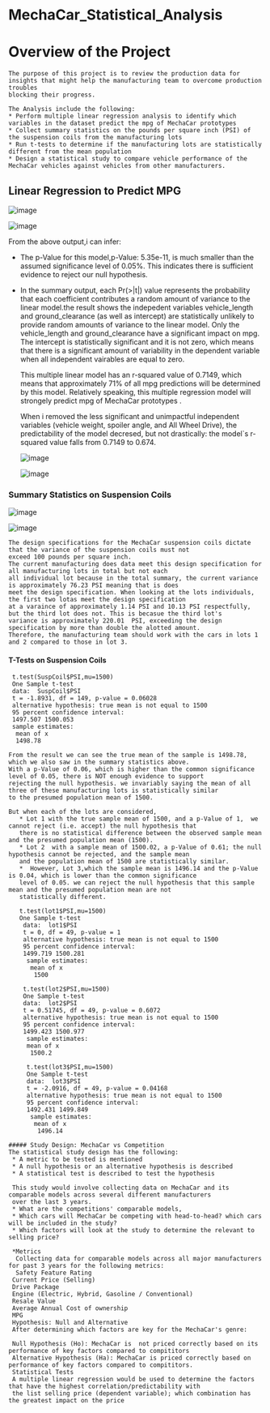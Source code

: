  # MechaCar_Statistical_Analysis
 # Overview of the Project 
    The purpose of this project is to review the production data for insights that might help the manufacturing team to overcome production troubles 
    blocking their progress.
   
    The Analysis include the following:
    * Perform multiple linear regression analysis to identify which variables in the dataset predict the mpg of MechaCar prototypes
    * Collect summary statistics on the pounds per square inch (PSI) of the suspension coils from the manufacturing lots
    * Run t-tests to determine if the manufacturing lots are statistically different from the mean population
    * Design a statistical study to compare vehicle performance of the MechaCar vehicles against vehicles from other manufacturers.  

## Linear Regression to Predict MPG
  ![image](https://user-images.githubusercontent.com/64270455/201454707-f9405cc9-108c-480b-bcde-2ae6fa8843a2.png)
 
  ![image](https://user-images.githubusercontent.com/64270455/201454675-df1af9ef-e8ec-41a1-b6ab-32ff77588e7b.png)

  From the above output,i can infer:

* The p-Value for this model,p-Value: 5.35e-11, is much smaller than the assumed significance level of 0.05%. This
  indicates there is sufficient evidence to reject our null hypothesis.

* In the summary output, each Pr(>|t|) value represents the probability that each coefficient contributes a random 
  amount of variance to the linear model.the result shows the indepedent variables vehicle_length and ground_clearance
  (as well as intercept) are statistically unlikely to provide random amounts of variance to the linear model.
  Only the vehicle_length and ground_clearance have a significant impact on mpg. The intercept is statistically significant 
  and it is not zero, which means that there is a significant amount of variability in the dependent variable when all
  independent vairables are equal to zero.

  This multiple linear model has an r-squared value of 0.7149, which means that approximately 71% of all mpg predictions 
  will be determined by this model. Relatively   speaking, this multiple regression model will strongely predict mpg of 
  MechaCar prototypes .

  When i  removed the less significant and unimpactful independent variables (vehicle weight, spoiler angle, and All Wheel Drive),
  the predictability of the model decresed, but not drastically: the model`s r-squared value falls from 0.7149 to 0.674.

    ![image](https://user-images.githubusercontent.com/64270455/201454798-f1c15238-6139-4e19-a245-8c806ae92795.png)
         
   ![image](https://user-images.githubusercontent.com/64270455/201454845-edafa19e-64e9-4d6b-ace8-5cafd59ebc35.png)

### Summary Statistics on Suspension Coils
   ![image](https://user-images.githubusercontent.com/64270455/201456525-1202ba01-afe9-42ea-bfc0-645a276c6152.png)
   
   ![image](https://user-images.githubusercontent.com/64270455/201456580-203f051f-ce07-4dce-a517-e605de4b733d.png)
   
    The design specifications for the MechaCar suspension coils dictate that the variance of the suspension coils must not 
    exceed 100 pounds per square inch.
    The current manufacturing does data meet this design specification for all manufacturing lots in total but not each 
    all individual lot because in the total summary, the current variance is approximately 76.23 PSI meaning that is does
    meet the design specification. When looking at the lots individuals, the first two lotas meet the design specification 
    at a varaince of approximately 1.14 PSI and 10.13 PSI respectfully, but the third lot does not. This is becasue the third lot's
    variance is approximately 220.01  PSI, exceeding the design specification by more than double the alotted amount.
    Therefore, the manufacturing team should work with the cars in lots 1 and 2 compared to those in lot 3.
   
#### T-Tests on Suspension Coils 
     t.test(SuspCoil$PSI,mu=1500)
     One Sample t-test
     data:  SuspCoil$PSI
     t = -1.8931, df = 149, p-value = 0.06028
     alternative hypothesis: true mean is not equal to 1500
     95 percent confidence interval:
     1497.507 1500.053
     sample estimates:
      mean of x 
      1498.78 
    
    From the result we can see the true mean of the sample is 1498.78, which we also saw in the summary statistics above.
    With a p-Value of 0.06, which is higher than the common significance level of 0.05, there is NOT enough evidence to support 
    rejecting the null hypothesis. we invariably saying the mean of all three of these manufacturing lots is statistically similar
    to the presumed population mean of 1500.
    
    But when each of the lots are considered,
       * Lot 1 with the true sample mean of 1500, and a p-Value of 1,  we cannot reject (i.e. accept) the null hypothesis that 
       there is no statistical difference between the observed sample mean and the presumed population mean (1500).
       * Lot 2  with a sample mean of 1500.02, a p-Value of 0.61; the null hypothesis cannot be rejected, and the sample mean 
       and the population mean of 1500 are statistically similar.
       *  However, Lot 3,which the sample mean is 1496.14 and the p-Value is 0.04, which is lower than the common significance 
       level of 0.05. we can reject the null hypothesis that this sample mean and the presumed population mean are not 
       statistically different.

       t.test(lot1$PSI,mu=1500)
       One Sample t-test
        data:  lot1$PSI
        t = 0, df = 49, p-value = 1
        alternative hypothesis: true mean is not equal to 1500
        95 percent confidence interval:
        1499.719 1500.281
         sample estimates:
          mean of x 
           1500 
           
        t.test(lot2$PSI,mu=1500)
        One Sample t-test
        data:  lot2$PSI
        t = 0.51745, df = 49, p-value = 0.6072
        alternative hypothesis: true mean is not equal to 1500
        95 percent confidence interval:
        1499.423 1500.977
         sample estimates:
         mean of x 
          1500.2 

         t.test(lot3$PSI,mu=1500)
         One Sample t-test
         data:  lot3$PSI
         t = -2.0916, df = 49, p-value = 0.04168
         alternative hypothesis: true mean is not equal to 1500
         95 percent confidence interval:
         1492.431 1499.849
          sample estimates:
           mean of x 
            1496.14
    
    ##### Study Design: MechaCar vs Competition
    The statistical study design has the following:
     * A metric to be tested is mentioned
     * A null hypothesis or an alternative hypothesis is described
     * A statistical test is described to test the hypothesis
     
     This study would involve collecting data on MechaCar and its comparable models across several different manufacturers
     over the last 3 years.
     * What are the competitions' comparable models,
     * Which cars will MechaCar be competing with head-to-head? which cars will be included in the study?
     * Which factors will look at the study to determine the relevant to selling price?
     
     *Metrics
      Collecting data for comparable models across all major manufacturers for past 3 years for the following metrics:
      Safety Feature Rating
     Current Price (Selling)
     Drive Package
     Engine (Electric, Hybrid, Gasoline / Conventional)
     Resale Value
     Average Annual Cost of ownership
     MPG
     Hypothesis: Null and Alternative
     After determining which factors are key for the MechaCar's genre:

     Null Hypothesis (Ho): MechaCar is  not priced correctly based on its performance of key factors compared to compititors
     Alternative Hypothesis (Ha): MechaCar is priced correctly based on performance of key factors compared to compititors.
     Statistical Tests
     A multiple linear regression would be used to determine the factors that have the highest correlation/predictability with 
     the list selling price (dependent variable); which combination has the greatest impact on the price  

     
     



